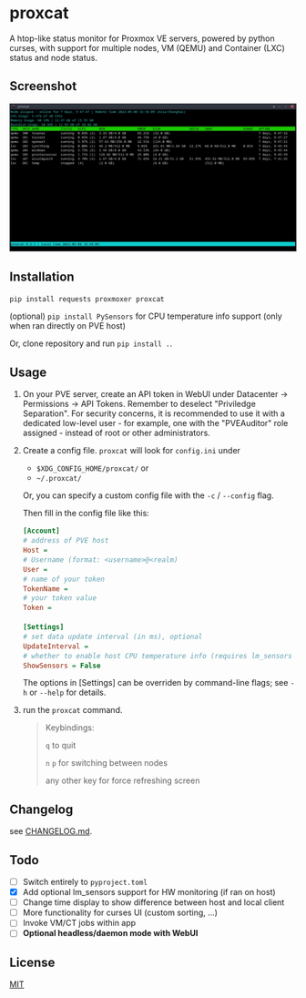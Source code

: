 # proxcat
A htop-like status monitor for Proxmox VE servers, powered by python curses, with support for multiple nodes, VM (QEMU) and Container (LXC) status and node status.

## Screenshot
![connected to my own PVE server](screenshot.jpg)
## Installation
`pip install requests proxmoxer proxcat`

(optional) `pip install PySensors` for CPU temperature info support (only when ran directly on PVE host)

Or, clone repository and run `pip install .`. 

## Usage
1. On your PVE server, create an API token in WebUI under Datacenter -> Permissions -> API Tokens. Remember to deselect "Priviledge Separation". For security concerns, it is recommended to use it with a dedicated low-level user - for example, one with the "PVEAuditor" role assigned - instead of root or other administrators.
2. Create a config file. `proxcat` will look for `config.ini` under
    - `$XDG_CONFIG_HOME/proxcat/` or
    - `~/.proxcat/`

    Or, you can specify a custom config file with the `-c` / `--config` flag.

    Then fill in the config file like this:
   ```ini
   [Account]
   # address of PVE host
   Host = 
   # Username (format: <username>@<realm)
   User = 
   # name of your token
   TokenName = 
   # your token value
   Token = 

   [Settings]
   # set data update interval (in ms), optional
   UpdateInterval = 
   # whether to enable host CPU temperature info (requires lm_sensors and PySensors). Disabled by default.
   ShowSensors = False
   ```
   The options in [Settings] can be overriden by command-line flags; see `-h` or `--help` for details.

3. run the `proxcat` command.
   > Keybindings:
   > 
   > `q` to quit
   > 
   > `n` `p` for switching between nodes
   > 
   > any other key for force refreshing screen
## Changelog
see [CHANGELOG.md](CHANGELOG.md).

## Todo
- [ ] Switch entirely to `pyproject.toml`
- [x] Add optional lm_sensors support for HW monitoring (if ran on host)
- [ ] Change time display to show difference between host and local client
- [ ] More functionality for curses UI (custom sorting, ...)
- [ ] Invoke VM/CT jobs within app
- [ ] **Optional headless/daemon mode with WebUI**

## License
[MIT](LICENSE)
